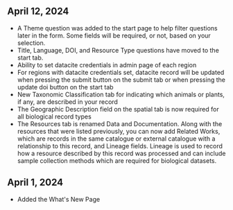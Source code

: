 ## April 12, 2024 

- A Theme question was added to the start page to help filter questions later in the form. Some fields will be required, or not, based on your selection.
- Title, Language, DOI, and Resource Type questions have moved to the start tab.
- Ability to set datacite credentials in admin page of each region
- For regions with datacite credentials set, datacite record will be updated when pressing the submit button on the submit tab or when pressing the update doi button on the start tab
- New Taxonomic Classification tab for indicating which animals or plants, if any, are described in your record
- The Geographic Description field on the spatial tab is now required for all biological record types
- The Resources tab is renamed Data and Documentation. Along with the resources that were listed previously, you can now add Related Works, which are records in the same catalogue or external catalogue with a relationship to this record, and Lineage fields. Lineage is used to record how a resource described by this record was processed and can include sample collection methods which are required for biological datasets.


## April 1, 2024 

- Added the What's New Page

